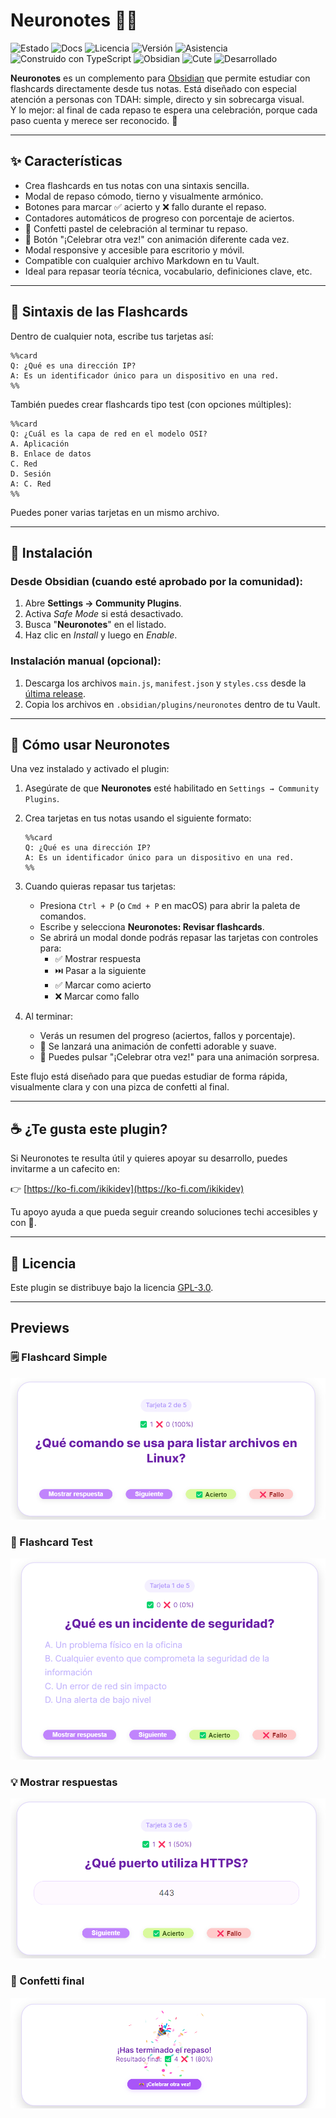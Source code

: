 # Neuronotes 🧠💡

![Estado](https://img.shields.io/badge/Estado-%20Estable-brightgreen)
![Docs](https://img.shields.io/badge/Documentación-Completa-green)
![Licencia](https://img.shields.io/badge/Licencia-GPL--3\.0-CAFFBF)
![Versión](https://img.shields.io/badge/Versión-v1\.2\.0-9BF6FF)
![Asistencia](https://img.shields.io/badge/Asistencia-Activa-A0C4FF)
![Construido con TypeScript](https://img.shields.io/badge/construido%20con-TypeScript-C1D3FE?logo=typescript&logoColor=white)
![Obsidian](https://img.shields.io/badge/Obsidian-Plugin-BDB2FF)
![Cute](https://img.shields.io/badge/🦄%20CyberCute-Approved-FFC6FF)
![Desarrollado](https://img.shields.io/badge/Desarrollado-@ikikidev-ffc0cb)

**Neuronotes** es un complemento para [Obsidian](https://obsidian.md) que permite estudiar con flashcards directamente desde tus notas. Está diseñado con especial atención a personas con TDAH: simple, directo y sin sobrecarga visual.  
Y lo mejor: al final de cada repaso te espera una celebración, porque cada paso cuenta y merece ser reconocido. 🎉

---

## ✨ Características

- Crea flashcards en tus notas con una sintaxis sencilla.
- Modal de repaso cómodo, tierno y visualmente armónico.
- Botones para marcar ✅ acierto y ❌ fallo durante el repaso.
- Contadores automáticos de progreso con porcentaje de aciertos.
- 🎉 Confetti pastel de celebración al terminar tu repaso.
- 🎊 Botón "¡Celebrar otra vez!" con animación diferente cada vez.
- Modal responsive y accesible para escritorio y móvil.
- Compatible con cualquier archivo Markdown en tu Vault.
- Ideal para repasar teoría técnica, vocabulario, definiciones clave, etc.

---

## 🌊 Sintaxis de las Flashcards

Dentro de cualquier nota, escribe tus tarjetas así:

```
%%card
Q: ¿Qué es una dirección IP?
A: Es un identificador único para un dispositivo en una red.
%%
```

También puedes crear flashcards tipo test (con opciones múltiples):

```
%%card
Q: ¿Cuál es la capa de red en el modelo OSI?
A. Aplicación  
B. Enlace de datos  
C. Red  
D. Sesión  
A: C. Red
%%
```

Puedes poner varias tarjetas en un mismo archivo.

---

## 🚀 Instalación

### Desde Obsidian (cuando esté aprobado por la comunidad):

1. Abre **Settings → Community Plugins**.
2. Activa *Safe Mode* si está desactivado.
3. Busca "**Neuronotes**" en el listado.
4. Haz clic en *Install* y luego en *Enable*.

### Instalación manual (opcional):

1. Descarga los archivos `main.js`, `manifest.json` y `styles.css` desde la [última release](https://github.com/ikikidev/neuronotes/releases).
2. Copia los archivos en `.obsidian/plugins/neuronotes` dentro de tu Vault.

---

## 🧠 Cómo usar Neuronotes

Una vez instalado y activado el plugin:

1. Asegúrate de que **Neuronotes** esté habilitado en `Settings → Community Plugins`.
2. Crea tarjetas en tus notas usando el siguiente formato:

   ```
   %%card
   Q: ¿Qué es una dirección IP?
   A: Es un identificador único para un dispositivo en una red.
   %%
   ```

3. Cuando quieras repasar tus tarjetas:
   - Presiona `Ctrl + P` (o `Cmd + P` en macOS) para abrir la paleta de comandos.
   - Escribe y selecciona **Neuronotes: Revisar flashcards**.
   - Se abrirá un modal donde podrás repasar las tarjetas con controles para:
     - ✅ Mostrar respuesta
     - ⏭️ Pasar a la siguiente
     - ✅ Marcar como acierto
     - ❌ Marcar como fallo

4. Al terminar:
   - Verás un resumen del progreso (aciertos, fallos y porcentaje).
   - 🎉 Se lanzará una animación de confetti adorable y suave.
   - 🎊 Puedes pulsar "¡Celebrar otra vez!" para una animación sorpresa.

Este flujo está diseñado para que puedas estudiar de forma rápida, visualmente clara y con una pizca de confetti al final.

---

## ☕ ¿Te gusta este plugin?

Si Neuronotes te resulta útil y quieres apoyar su desarrollo, puedes invitarme a un cafecito en:

👉 [https://ko-fi.com/ikikidev](https://ko-fi.com/ikikidev)

Tu apoyo ayuda a que pueda seguir creando soluciones techi accesibles y con 💖.

---

## 📄 Licencia

Este plugin se distribuye bajo la licencia [GPL-3.0](https://www.gnu.org/licenses/gpl-3.0.html).

---

## Previews

### 🗒️ Flashcard Simple

![simple](src/card-simple.png)

### 📝 Flashcard Test

![test](src/card-test.png)

### 💡 Mostrar respuestas 

![respuestas](src/respuesta.png)

### 🎉 Confetti final 

![celebracion](src/celebracion.png)